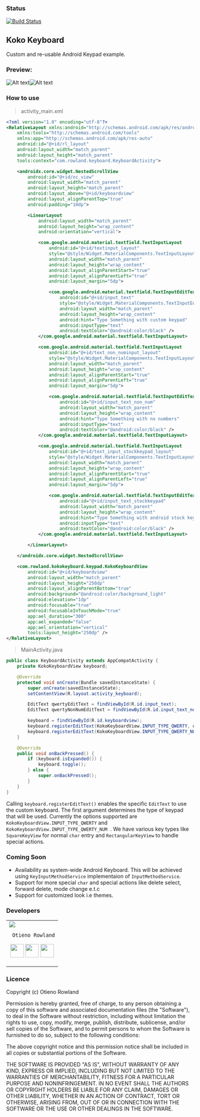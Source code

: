 ### Status
[![Build Status](https://travis-ci.com/RowlandOti/KokoKeyboard.svg?branch=master)](https://travis-ci.com/RowlandOti/KokoKeyboard)


## Koko Keyboard

Custom and re-usable Android Keypad example.

### Preview:

![Alt text](https://github.com/RowlandOti/KokoKeyboard/blob/master/documentation/qwertykeypad.png?raw=true "Qwerty Keypad Preview")![Alt text](https://github.com/RowlandOti/KokoKeyboard/blob/master/documentation/qwertykeypadnum.png?raw=true "Qwerty Keypad Preview")


### How to use

>activity_main.xml
```xml
<?xml version="1.0" encoding="utf-8"?>
<RelativeLayout xmlns:android="http://schemas.android.com/apk/res/android"
    xmlns:tools="http://schemas.android.com/tools"
    xmlns:app="http://schemas.android.com/apk/res-auto"
    android:id="@+id/rl_layout"
    android:layout_width="match_parent"
    android:layout_height="match_parent"
    tools:context="com.rowland.keyboard.KeyboardActivity">

    <androidx.core.widget.NestedScrollView
        android:id="@+id/nc_view"
        android:layout_width="match_parent"
        android:layout_height="match_parent"
        android:layout_above="@+id/keyboardview"
        android:layout_alignParentTop="true"
        android:padding="10dp">

        <LinearLayout
            android:layout_width="match_parent"
            android:layout_height="wrap_content"
            android:orientation="vertical">

            <com.google.android.material.textfield.TextInputLayout
                android:id="@+id/textinput_layout"
                style="@style/Widget.MaterialComponents.TextInputLayout.OutlinedBox.Dense"
                android:layout_width="match_parent"
                android:layout_height="wrap_content"
                android:layout_alignParentStart="true"
                android:layout_alignParentLeft="true"
                android:layout_margin="5dp">

                <com.google.android.material.textfield.TextInputEditText
                    android:id="@+id/input_text"
                    style="@style/Widget.MaterialComponents.TextInputEditText.OutlinedBox.Dense"
                    android:layout_width="match_parent"
                    android:layout_height="wrap_content"
                    android:hint="Type Something with custom keypad"
                    android:inputType="text"
                    android:textColor="@android:color/black" />
            </com.google.android.material.textfield.TextInputLayout>

            <com.google.android.material.textfield.TextInputLayout
                android:id="@+id/text_non_numinput_layout"
                style="@style/Widget.MaterialComponents.TextInputLayout.OutlinedBox.Dense"
                android:layout_width="match_parent"
                android:layout_height="wrap_content"
                android:layout_alignParentStart="true"
                android:layout_alignParentLeft="true"
                android:layout_margin="5dp">

                <com.google.android.material.textfield.TextInputEditText
                    android:id="@+id/input_text_non_num"
                    android:layout_width="match_parent"
                    android:layout_height="wrap_content"
                    android:hint="Type Something with no numbers"
                    android:inputType="text"
                    android:textColor="@android:color/black" />
            </com.google.android.material.textfield.TextInputLayout>

            <com.google.android.material.textfield.TextInputLayout
                android:id="@+id/text_input_stockkeypad_layout"
                style="@style/Widget.MaterialComponents.TextInputLayout.OutlinedBox.Dense"
                android:layout_width="match_parent"
                android:layout_height="wrap_content"
                android:layout_alignParentStart="true"
                android:layout_alignParentLeft="true"
                android:layout_margin="5dp">

                <com.google.android.material.textfield.TextInputEditText
                    android:id="@+id/input_text_stockkeypad"
                    android:layout_width="match_parent"
                    android:layout_height="wrap_content"
                    android:hint="Type Something with android stock keypad"
                    android:inputType="text"
                    android:textColor="@android:color/black" />
            </com.google.android.material.textfield.TextInputLayout>

        </LinearLayout>

    </androidx.core.widget.NestedScrollView>

    <com.rowland.kokokeyboard.keypad.KokoKeyboardView
        android:id="@+id/keyboardview"
        android:layout_width="match_parent"
        android:layout_height="250dp"
        android:layout_alignParentBottom="true"
        android:background="@android:color/background_light"
        android:elevation="1dp"
        android:focusable="true"
        android:focusableInTouchMode="true"
        app:ael_duration="300"
        app:ael_expanded="false"
        app:ael_orientation="vertical"
        tools:layout_height="250dp" />
</RelativeLayout>
```

>MainActivity.java

```java
public class KeyboardActivity extends AppCompatActivity {
    private KokoKeyboardView keyboard;

    @Override
    protected void onCreate(Bundle savedInstanceState) {
        super.onCreate(savedInstanceState);
        setContentView(R.layout.activity_keyboard);

        EditText qwertyEditText = findViewById(R.id.input_text);
        EditText qwertyNonNumEditText = findViewById(R.id.input_text_non_num);

        keyboard = findViewById(R.id.keyboardview);
        keyboard.registerEditText(KokoKeyboardView.INPUT_TYPE_QWERTY, qwertyEditText);
        keyboard.registerEditText(KokoKeyboardView.INPUT_TYPE_QWERTY_NUM , qwertyNonNumEditText);
    }

    @Override
    public void onBackPressed() {
        if (keyboard.isExpanded()) {
            keyboard.toggle();
        } else {
            super.onBackPressed();
        }
    }
}
```



Calling `keyboard.registerEditText()` enables the specific `EditText` to use the custom keyboard. The first argument determines the type of keypad that will be used. Currently the options supported are `KokoKeyboardView.INPUT_TYPE_QWERTY` and `KokoKeyboardView.INPUT_TYPE_QWERTY_NUM `.
We have various key types like `SquareKeyView` for normal `char` entry and `RectangularKeyView` to handle special actions.

### Coming Soon

- Availability as system-wide Android Keyboard. This will be achieved using `KeyInputMethodService` implementaion of `InputMethodService`.
- Support for more special `char` and special actions like delete select, forward delete, mode change e.t.c
- Support for customized look i.e themes.

### Developers
<table>
<tr>
<td>
     <img src="https://avatars2.githubusercontent.com/u/8356008?v=4&s=150" />

     Otieno Rowland

<p align="center">
<a href = "https://github.com/rowlandoti"><img src = "http://www.iconninja.com/files/241/825/211/round-collaboration-social-github-code-circle-network-icon.svg" width="36" height = "36"/></a>
<a href = "https://twitter.com/"><img src = "https://www.shareicon.net/download/2016/07/06/107115_media.svg" width="36" height="36"/></a>
<a href = "https://www.linkedin.com/"><img src = "http://www.iconninja.com/files/863/607/751/network-linkedin-social-connection-circular-circle-media-icon.svg" width="36" height="36"/></a>
</p>
</td>


</tr>
  </table>

### Licence

 Copyright (c) Otieno Rowland

 Permission is hereby granted, free of charge, to any person obtaining a copy
 of this software and associated documentation files (the "Software"), to deal
 in the Software without restriction, including without limitation the rights
 to use, copy, modify, merge, publish, distribute, sublicense, and/or sell
 copies of the Software, and to permit persons to whom the Software is
 furnished to do so, subject to the following conditions:

 The above copyright notice and this permission notice shall be included in
 all copies or substantial portions of the Software.

 THE SOFTWARE IS PROVIDED "AS IS", WITHOUT WARRANTY OF ANY KIND, EXPRESS OR
 IMPLIED, INCLUDING BUT NOT LIMITED TO THE WARRANTIES OF MERCHANTABILITY,
 FITNESS FOR A PARTICULAR PURPOSE AND NONINFRINGEMENT. IN NO EVENT SHALL THE
 AUTHORS OR COPYRIGHT HOLDERS BE LIABLE FOR ANY CLAIM, DAMAGES OR OTHER
 LIABILITY, WHETHER IN AN ACTION OF CONTRACT, TORT OR OTHERWISE, ARISING FROM,
 OUT OF OR IN CONNECTION WITH THE SOFTWARE OR THE USE OR OTHER DEALINGS IN
 THE SOFTWARE.
